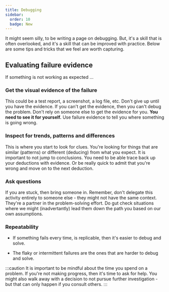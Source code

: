 ```yaml
---
title: Debugging
sidebar:
  order: 10
  badge: New
---
```


It might seem silly, to be writing a page on debugging. But, it's a skill that is often overlooked, and it's a skill that can be improved with practice. Below are some tips and tricks that we feel are worth capturing.

## Evaluating failure evidence

If something is not working as expected ...

### Get the visual evidence of the failure

This could be a test report, a screenshot, a log file, etc.
Don't give up until you have the evidence. If you can't get the evidence, then you can't debug the problem.
Don't rely on someone else to get the evidence for you.
**You need to see it for yourself.**
Use failure evidence to tell you where something is going wrong.

### Inspect for trends, patterns and differences

This is where you start to look for clues. You're looking for things that are similar (patterns) or different (deducing) from what you expect. It is important to not jump to conclusions. You need to be able trace back up your deductions with evidence.
Or be really quick to admit that you're wrong and move on to the next deduction.

### Ask questions

If you are stuck, then bring someone in.
Remember, don't delegate this activity entirely to someone else - they might not have the same context.
They're a partner in the problem-solving effort.
Do gut check situations where we might (inadvertantly) lead them down the path you based on our own assumptions.

### Repeatability

- If something fails every time, is replicable, then it's easier to debug and solve.

- The flaky or intermittent failures are the ones that are harder to debug and solve.

:::caution
It is important to be mindful about the time you spend on a problem. If you're not making progress, then it's time to ask for help.
You might also walk away with a decision to not pursue further investigation - but that can only happen if you consult others.
:::
